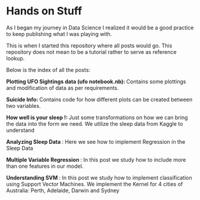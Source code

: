 # Hands on Stuff

As I began my journey in Data Science I realized it would be a good practice to keep publishing what I was playing with.

This is when I started this repository where all posts would go. This repository does not mean to be a tutorial rather to serve as reference lookup.

Below is the index of all the posts:

<b> Plotting UFO Sightings data (ufo notebook.nb): </b> Contains some plottings and modification of data as per requirements.

<b> Suicide Info: </b> Contains code for how different plots can be created between two variables.

<b> How well is your sleep !: </b> Just some transformations on how we can bring the data into the form we need. We utilize the sleep data from Kaggle to understand 

<b> Analyzing Sleep Data </b>: Here we see how to implement Regression in the Sleep Data 

<b> Multiple Variable Regression </b>: In this post we study how to include more than one features in our model.

<b> Understanding SVM </b>: In this post we study how to implement classification using Support Vector Machines. We implement the Kernel for 4 cities of Australia: Perth, Adelaide, Darwin and Sydney
